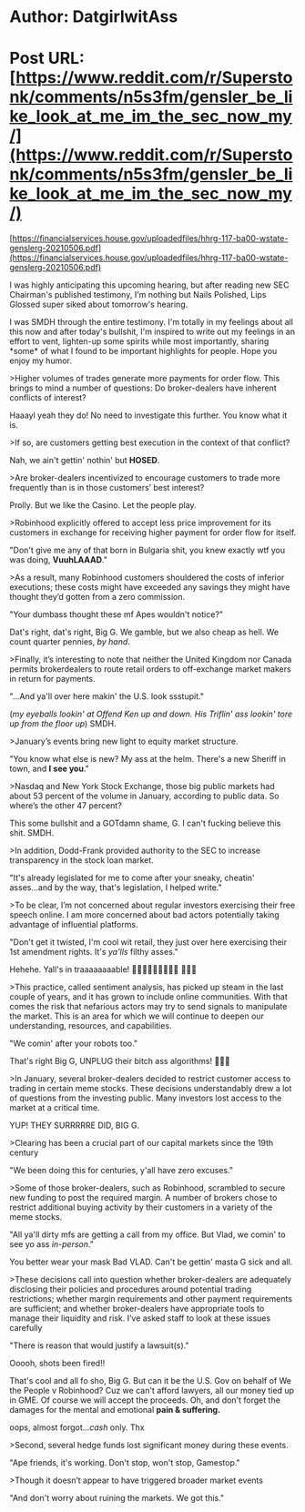 # Author: DatgirlwitAss
# Post URL: [https://www.reddit.com/r/Superstonk/comments/n5s3fm/gensler_be_like_look_at_me_im_the_sec_now_my/](https://www.reddit.com/r/Superstonk/comments/n5s3fm/gensler_be_like_look_at_me_im_the_sec_now_my/)


[https://financialservices.house.gov/uploadedfiles/hhrg-117-ba00-wstate-genslerg-20210506.pdf](https://financialservices.house.gov/uploadedfiles/hhrg-117-ba00-wstate-genslerg-20210506.pdf)

I was highly anticipating this upcoming hearing, but after reading new SEC Chairman's published testimony, I'm nothing but Nails Polished, Lips Glossed super siked about tomorrow's hearing.

I was SMDH through the entire testimony. I'm totally in my feelings about all this now and after today's bullshit, I'm inspired to write out my feelings in an effort to vent, lighten-up some spirits while most importantly, sharing \*some\* of what I found to be important highlights for people. Hope you enjoy my humor.

\>Higher volumes of trades generate more payments for order flow. This brings to mind a number of questions: Do broker-dealers have inherent conflicts of interest?

Haaayl yeah they do! No need to investigate this further. You know what it is.

\>If so, are customers getting best execution in the context of that conflict?

Nah, we ain't gettin' nothin' but **HOSED**.

\>Are broker-dealers incentivized to encourage customers to trade more frequently than is in those customers’ best interest?

Prolly. But we like the Casino. Let the people play.

\>Robinhood explicitly offered to accept less price improvement for its customers in exchange for receiving higher payment for order flow for itself.

"Don't give me any of that born in Bulgaria shit, you knew exactly wtf you was doing, **VuuhLAAAD**."

\>As a result, many Robinhood customers shouldered the costs of inferior executions; these costs might have exceeded any savings they might have thought they’d gotten from a zero commission.

"Your dumbass thought these mf Apes wouldn't notice?"

Dat's right, dat's right, Big G. We gamble, but we also cheap as hell. We count quarter pennies, *by* *hand*.

\>Finally, it’s interesting to note that neither the United Kingdom nor Canada permits brokerdealers to route retail orders to off-exchange market makers in return for payments.

"...And ya'll over here makin' the U.S. look ssstupit." 

(*my eyeballs lookin' at Offend Ken up and down. His Triflin' ass lookin' tore up from the floor up*) SMDH. 

\>January’s events bring new light to equity market structure.

"You know what else is new? My ass at the helm. There's a new Sheriff in town, and **I** **see you**." 

\>Nasdaq and New York Stock Exchange, those big public markets had about 53 percent of the volume in January, according to public data. So where’s the other 47 percent?

This some bullshit and a GOTdamn shame, G. I can't fucking believe this shit. SMDH.

\>In addition, Dodd-Frank provided authority to the SEC to increase transparency in the stock loan market.

"It's already legislated for me to come after your sneaky, cheatin' asses...and by the way, that's legislation, I helped write."

\>To be clear, I’m not concerned about regular investors exercising their free speech online. I am more concerned about bad actors potentially taking advantage of influential platforms.

"Don't get it twisted, I'm cool wit retail, they just over here exercising their 1st amendment rights. It's *ya'lls* filthy asses."

Hehehe. Yall's in traaaaaaaable! 👀👀👀😂😂😂😂👀👀 🍿🍿🍿

\>This practice, called sentiment analysis, has picked up steam in the last couple of years, and it has grown to include online communities. With that comes the risk that nefarious actors may try to send signals to manipulate the market. This is an area for which we will continue to deepen our understanding, resources, and capabilities.  

"We comin' after your robots too."  

That's right Big G, UNPLUG their bitch ass algorithms!  🔌🔌🔌

\>In January, several broker-dealers decided to restrict customer access to trading in certain meme stocks. These decisions understandably drew a lot of questions from the investing public. Many investors lost access to the market at a critical time. 

YUP! THEY SURRRRRE DID, BIG G.

\>Clearing has been a crucial part of our capital markets since the 19th century 

"We been doing this for centuries, y'all have zero excuses."

\>Some of those broker-dealers, such as Robinhood, scrambled to secure new funding to post the required margin. A number of brokers chose to restrict additional buying activity by their customers in a variety of the meme stocks.

"All ya'll dirty mfs are getting a call from my office. But Vlad, we comin' to see yo ass *in-person*."

You better wear your mask Bad VLAD. Can't be gettin' masta G sick and all.

\>These decisions call into question whether broker-dealers are adequately disclosing their policies and procedures around potential trading restrictions; whether margin requirements and other payment requirements are sufficient; and whether broker-dealers have appropriate tools to manage their liquidity and risk. I’ve asked staff to look at these issues carefully 

"There is reason that would justify a lawsuit(s)."

Ooooh, shots been fired!! 

That's cool and all fo sho, Big G. But can it be the U.S. Gov on behalf of We the People v Robinhood? Cuz we can't afford lawyers, all our money tied up in GME. Of course we will accept the proceeds. Oh, and don't forget the damages for the mental and emotional **pain & suffering.** 

oops, almost forgot...*cash* only. Thx

\>Second, several hedge funds lost significant money during these events.

"Ape friends, it's working. Don't stop, won't stop, Gamestop."

\>Though it doesn’t appear to have triggered broader market events

"And don't worry about ruining the markets. We got this."